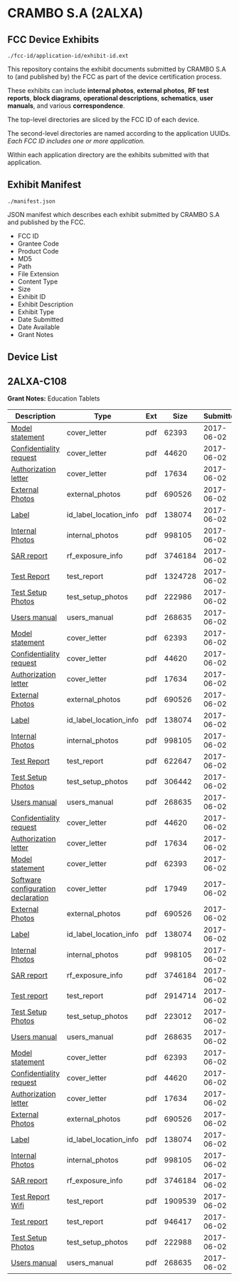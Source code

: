 # CRAMBO S.A (2ALXA)
## FCC Device Exhibits

```
./fcc-id/application-id/exhibit-id.ext
```

This repository contains the exhibit documents submitted by CRAMBO S.A to (and published by) the FCC as part of the device certification process.

These exhibits can include **internal photos**, **external photos**, **RF test reports**, **block diagrams**, **operational descriptions**, **schematics**, **user manuals**, and various **correspondence**.

The top-level directories are sliced by the FCC ID of each device.

The second-level directories are named according to the application UUIDs. *Each FCC ID includes one or more application.*

Within each application directory are the exhibits submitted with that application. 

## Exhibit Manifest

```
./manifest.json
```

JSON manifest which describes each exhibit submitted by CRAMBO S.A and published by the FCC.

- FCC ID
- Grantee Code
- Product Code
- MD5
- Path
- File Extension
- Content Type
- Size
- Exhibit ID
- Exhibit Description
- Exhibit Type
- Date Submitted
- Date Available
- Grant Notes

## Device List
## 2ALXA-C108
**Grant Notes:** Education Tablets

| Description | Type | Ext | Size | Submitted | Available |
| ----------- | ---- | --- | ---- | --------- | --------- |
| [Model statement](2ALXA-C108/827a5fbac8f6581384607ec918e190c8/3411862.pdf) | cover_letter | pdf | 62393 | 2017-06-02 | 2017-06-02 |
| [Confidentiality request](2ALXA-C108/827a5fbac8f6581384607ec918e190c8/3411863.pdf) | cover_letter | pdf | 44620 | 2017-06-02 | 2017-06-02 |
| [Authorization letter](2ALXA-C108/827a5fbac8f6581384607ec918e190c8/3411865.pdf) | cover_letter | pdf | 17634 | 2017-06-02 | 2017-06-02 |
| [External Photos](2ALXA-C108/827a5fbac8f6581384607ec918e190c8/3411857.pdf) | external_photos | pdf | 690526 | 2017-06-02 | 2017-06-02 |
| [Label](2ALXA-C108/827a5fbac8f6581384607ec918e190c8/3411864.pdf) | id_label_location_info | pdf | 138074 | 2017-06-02 | 2017-06-02 |
| [Internal Photos](2ALXA-C108/827a5fbac8f6581384607ec918e190c8/3411858.pdf) | internal_photos | pdf | 998105 | 2017-06-02 | 2017-06-02 |
| [SAR report](2ALXA-C108/827a5fbac8f6581384607ec918e190c8/3411896.pdf) | rf_exposure_info | pdf | 3746184 | 2017-06-02 | 2017-06-02 |
| [Test Report](2ALXA-C108/827a5fbac8f6581384607ec918e190c8/3411891.pdf) | test_report | pdf | 1324728 | 2017-06-02 | 2017-06-02 |
| [Test Setup Photos](2ALXA-C108/827a5fbac8f6581384607ec918e190c8/3411889.pdf) | test_setup_photos | pdf | 222986 | 2017-06-02 | 2017-06-02 |
| [Users manual](2ALXA-C108/827a5fbac8f6581384607ec918e190c8/3411860.pdf) | users_manual | pdf | 268635 | 2017-06-02 | 2017-06-02 |
| [Model statement](2ALXA-C108/cee3b05f8abce8adcc35e1487661b66f/3411862.pdf) | cover_letter | pdf | 62393 | 2017-06-02 | 2017-06-02 |
| [Confidentiality request](2ALXA-C108/cee3b05f8abce8adcc35e1487661b66f/3411863.pdf) | cover_letter | pdf | 44620 | 2017-06-02 | 2017-06-02 |
| [Authorization letter](2ALXA-C108/cee3b05f8abce8adcc35e1487661b66f/3411865.pdf) | cover_letter | pdf | 17634 | 2017-06-02 | 2017-06-02 |
| [External Photos](2ALXA-C108/cee3b05f8abce8adcc35e1487661b66f/3411857.pdf) | external_photos | pdf | 690526 | 2017-06-02 | 2017-06-02 |
| [Label](2ALXA-C108/cee3b05f8abce8adcc35e1487661b66f/3411864.pdf) | id_label_location_info | pdf | 138074 | 2017-06-02 | 2017-06-02 |
| [Internal Photos](2ALXA-C108/cee3b05f8abce8adcc35e1487661b66f/3411858.pdf) | internal_photos | pdf | 998105 | 2017-06-02 | 2017-06-02 |
| [Test Report](2ALXA-C108/cee3b05f8abce8adcc35e1487661b66f/3411861.pdf) | test_report | pdf | 622647 | 2017-06-02 | 2017-06-02 |
| [Test Setup Photos](2ALXA-C108/cee3b05f8abce8adcc35e1487661b66f/3411859.pdf) | test_setup_photos | pdf | 306442 | 2017-06-02 | 2017-06-02 |
| [Users manual](2ALXA-C108/cee3b05f8abce8adcc35e1487661b66f/3411860.pdf) | users_manual | pdf | 268635 | 2017-06-02 | 2017-06-02 |
| [Confidentiality request](2ALXA-C108/9da332a019e7f16a663c7d07167fe633/3411863.pdf) | cover_letter | pdf | 44620 | 2017-06-02 | 2017-06-02 |
| [Authorization letter](2ALXA-C108/9da332a019e7f16a663c7d07167fe633/3411865.pdf) | cover_letter | pdf | 17634 | 2017-06-02 | 2017-06-02 |
| [Model statement](2ALXA-C108/9da332a019e7f16a663c7d07167fe633/3411862.pdf) | cover_letter | pdf | 62393 | 2017-06-02 | 2017-06-02 |
| [Software configuration declaration](2ALXA-C108/9da332a019e7f16a663c7d07167fe633/3411929.pdf) | cover_letter | pdf | 17949 | 2017-06-02 | 2017-06-02 |
| [External Photos](2ALXA-C108/9da332a019e7f16a663c7d07167fe633/3411857.pdf) | external_photos | pdf | 690526 | 2017-06-02 | 2017-06-02 |
| [Label](2ALXA-C108/9da332a019e7f16a663c7d07167fe633/3411864.pdf) | id_label_location_info | pdf | 138074 | 2017-06-02 | 2017-06-02 |
| [Internal Photos](2ALXA-C108/9da332a019e7f16a663c7d07167fe633/3411858.pdf) | internal_photos | pdf | 998105 | 2017-06-02 | 2017-06-02 |
| [SAR report](2ALXA-C108/9da332a019e7f16a663c7d07167fe633/3411896.pdf) | rf_exposure_info | pdf | 3746184 | 2017-06-02 | 2017-06-02 |
| [Test report](2ALXA-C108/9da332a019e7f16a663c7d07167fe633/3411938.pdf) | test_report | pdf | 2914714 | 2017-06-02 | 2017-06-02 |
| [Test Setup Photos](2ALXA-C108/9da332a019e7f16a663c7d07167fe633/3411923.pdf) | test_setup_photos | pdf | 223012 | 2017-06-02 | 2017-06-02 |
| [Users manual](2ALXA-C108/9da332a019e7f16a663c7d07167fe633/3411860.pdf) | users_manual | pdf | 268635 | 2017-06-02 | 2017-06-02 |
| [Model statement](2ALXA-C108/316a8dc77289de0572a54d00aecf2b00/3411862.pdf) | cover_letter | pdf | 62393 | 2017-06-02 | 2017-06-02 |
| [Confidentiality request](2ALXA-C108/316a8dc77289de0572a54d00aecf2b00/3411863.pdf) | cover_letter | pdf | 44620 | 2017-06-02 | 2017-06-02 |
| [Authorization letter](2ALXA-C108/316a8dc77289de0572a54d00aecf2b00/3411865.pdf) | cover_letter | pdf | 17634 | 2017-06-02 | 2017-06-02 |
| [External Photos](2ALXA-C108/316a8dc77289de0572a54d00aecf2b00/3411857.pdf) | external_photos | pdf | 690526 | 2017-06-02 | 2017-06-02 |
| [Label](2ALXA-C108/316a8dc77289de0572a54d00aecf2b00/3411864.pdf) | id_label_location_info | pdf | 138074 | 2017-06-02 | 2017-06-02 |
| [Internal Photos](2ALXA-C108/316a8dc77289de0572a54d00aecf2b00/3411858.pdf) | internal_photos | pdf | 998105 | 2017-06-02 | 2017-06-02 |
| [SAR report](2ALXA-C108/316a8dc77289de0572a54d00aecf2b00/3411896.pdf) | rf_exposure_info | pdf | 3746184 | 2017-06-02 | 2017-06-02 |
| [Test Report Wifi](2ALXA-C108/316a8dc77289de0572a54d00aecf2b00/3411909.pdf) | test_report | pdf | 1909539 | 2017-06-02 | 2017-06-02 |
| [Test report](2ALXA-C108/316a8dc77289de0572a54d00aecf2b00/3411910.pdf) | test_report | pdf | 946417 | 2017-06-02 | 2017-06-02 |
| [Test Setup Photos](2ALXA-C108/316a8dc77289de0572a54d00aecf2b00/3411902.pdf) | test_setup_photos | pdf | 222988 | 2017-06-02 | 2017-06-02 |
| [Users manual](2ALXA-C108/316a8dc77289de0572a54d00aecf2b00/3411860.pdf) | users_manual | pdf | 268635 | 2017-06-02 | 2017-06-02 |
